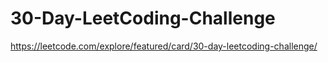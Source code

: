 # 30-Day-LeetCoding-Challenge
https://leetcode.com/explore/featured/card/30-day-leetcoding-challenge/
